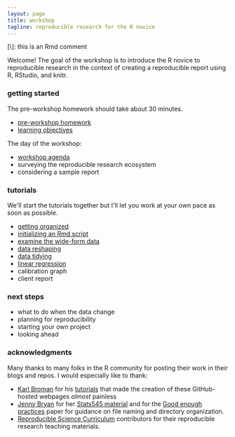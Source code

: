```yaml
---
layout: page
title: workshop
tagline: reproducible research for the R novice
---
```


[\\]: this is an Rmd comment

Welcome! The goal of the workshop is to introduce the R novice to reproducible research in the context of creating a reproducible report using R, RStudio, and knitr.  


### getting started

The pre-workshop homework should take about 30 minutes. 

- [pre-workshop homework](pages/102_pre-workshop-hw.html) 
- [learning objectives](pages/101_learning-objectives.html)

The day of the workshop:  

- [workshop agenda](pages/103_workshop-agenda.html) 
- surveying the reproducible research ecosystem 
- considering a sample report 

### tutorials 

We'll start the tutorials together but I'll let you work at your own pace as soon as possible. 

- [getting organized](pages/104_getting-organized.html)
- [initializing an Rmd script](pages/195_initializing-an-Rmd-script.html)
- [examine the wide-form data](pages/108_examine-wide-data.html)
- [data reshaping](pages/109_data-reshaping.html)
- [data tidying](pages/110_data-tidying.html)
- [linear regression](pages/111_linear-regression.html) 
- calibration graph 
- client report 



### next steps 

- what to do when the data change 
- planning for reproducibility 
- starting your own project 
- looking ahead 



### acknowledgments 

Many thanks to many folks in the R community for posting their work in their blogs and repos. I would especially like to thank: 

- [Karl Broman](http://kbroman.org) for his  [tutorials](http://kbroman.org/pages/tutorials.html) that made the creation of these GitHub-hosted webpages *almost* painless 
- [Jenny Bryan](https://github.com/jennybc) for her [Stats545 material](http://stat545.com/) and for the
[Good enough practices](https://swcarpentry.github.io/good-enough-practices-in-scientific-computing/) paper for guidance on file naming and directory organization. 
- [Reproducible Science  Curriculum](https://github.com/Reproducible-Science-Curriculum) contributors for their reproducible research  teaching materials.
